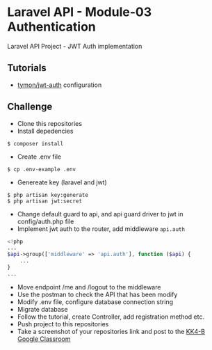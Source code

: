 # Laravel API - Module-03 Authentication

Laravel API Project - JWT Auth implementation

## Tutorials

- [tymon/jwt-auth](https://medium.com/employbl/build-authentication-into-your-laravel-api-with-json-web-tokens-jwt-cd223ace8d1a) configuration

## Challenge
- Clone this repositories
- Install depedencies
```text
$ composer install
```
- Create .env file
```text
$ cp .env-example .env
```
- Genereate key (laravel and jwt)
```text
$ php artisan key:generate
$ php artisan jwt:secret
```
- Change default guard to api, and api guard driver to jwt in config/auth.php file
- Implement jwt auth to the router, add middleware `api.auth`
```php
<!php
...
$api->group(['middleware' => 'api.auth'], function ($api) {
    ...
}
...
```
- Move endpoint /me and /logout to the middleware
- Use the postman to check the API that has been modify
- Modify .env file, configure database connection string
- Migrate database
- Follow the tutorial, create Controller, add registration method etc.
- Push project to this repositories
- Take a screenshot of your repositories link and post to the [KK4-B Google Classroom](https://classroom.google.com)
